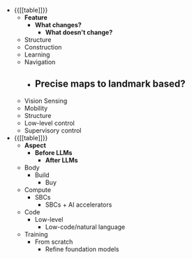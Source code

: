 - {{[[table]]}}
    - **Feature**
        - **What changes?**
            - **What doesn't change?**
    - Structure
    - Construction
    - Learning
    - Navigation
        - Precise maps to landmark based?
            - 
    - Vision Sensing
    - Mobility
    - Structure
    - Low-level control
    - Supervisory control
- {{[[table]]}}
    - **Aspect**
        - **Before LLMs**
            - **After LLMs**
    - Body
        - Build
            - Buy
    - Compute
        - SBCs
            - SBCs + AI accelerators
    - Code
        - Low-level
            - Low-code/natural language
    - Training
        - From scratch
            - Refine foundation models
